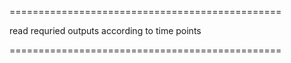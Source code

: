 ===============================================

 read requried outputs according to time points
 
===============================================
